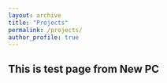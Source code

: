 ```yaml
---
layout: archive
title: "Projects"
permalink: /projects/
author_profile: true
---
```


## This is test page from New PC
